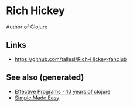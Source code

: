 # Rich Hickey

Author of Clojure


## Links

-   <https://github.com/tallesl/Rich-Hickey-fanclub>


## See also (generated)

-   [Effective Programs - 10 years of clojure](20200504213118-effective_programs_10_years_of_clojure.md)
-   [Simple Made Easy](20200502122138-simple_made_easy.md)
